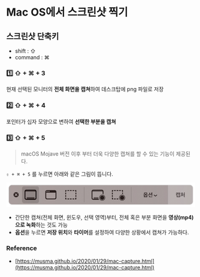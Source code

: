 # Mac OS에서 스크린샷 찍기

## 스크린샷 단축키

- shift : ⇧ 
- command : ⌘

### 1️⃣ ⇧ + ⌘ + 3

현재 선택된 모니터의 **전체 화면을 캡쳐**하여 데스크탑에 png 파일로 저장

### 2️⃣ ⇧ + ⌘ + 4

포인터가 십자 모양으로 변하여 **선택한 부분을 캡쳐**

### 3️⃣ ⇧ + ⌘ + 5

> macOS Mojave 버전 이후 부터 더욱 다양한 캡쳐를 할 수 있는 기능이 제공된다.

`⇧ + ⌘ + 5` 를 누르면 아래와 같은 그림이 뜹니다.

![img](../.vuepress/public/images/img-mac/mac01.png) 

- 간단한 캡쳐(전체 화면, 윈도우, 선택 영역)부터, 전체 혹은 부분 화면을 **영상(mp4)으로 녹화**하는 것도 가능
- **옵션**을 누르면 **저장 위치**와 **타이머**를 설정하여 다양한 상황에서 캡쳐가 가능하다.

### Reference

- [https://musma.github.io/2020/01/29/mac-capture.html](https://musma.github.io/2020/01/29/mac-capture.html)